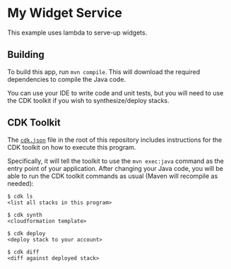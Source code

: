 # My Widget Service

This example uses lambda to serve-up widgets.

## Building

To build this app, run `mvn compile`. This will download the required
dependencies to compile the Java code.

You can use your IDE to write code and unit tests, but you will need to use the
CDK toolkit if you wish to synthesize/deploy stacks.

## CDK Toolkit

The [`cdk.json`](./cdk.json) file in the root of this repository includes
instructions for the CDK toolkit on how to execute this program.

Specifically, it will tell the toolkit to use the `mvn exec:java` command as the
entry point of your application. After changing your Java code, you will be able
to run the CDK toolkit commands as usual (Maven will recompile as needed):

    $ cdk ls
    <list all stacks in this program>

    $ cdk synth
    <cloudformation template>

    $ cdk deploy
    <deploy stack to your account>

    $ cdk diff
    <diff against deployed stack>

